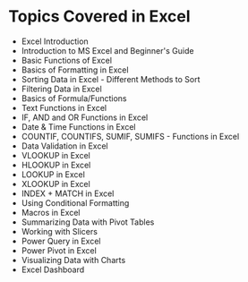 # Topics Covered in Excel

- Excel Introduction  
- Introduction to MS Excel and Beginner's Guide  
- Basic Functions of Excel  
- Basics of Formatting in Excel  
- Sorting Data in Excel - Different Methods to Sort  
- Filtering Data in Excel  
- Basics of Formula/Functions  
- Text Functions in Excel  
- IF, AND and OR Functions in Excel  
- Date & Time Functions in Excel  
- COUNTIF, COUNTIFS, SUMIF, SUMIFS - Functions in Excel  
- Data Validation in Excel  
- VLOOKUP in Excel  
- HLOOKUP in Excel  
- LOOKUP in Excel  
- XLOOKUP in Excel  
- INDEX + MATCH in Excel  
- Using Conditional Formatting  
- Macros in Excel  
- Summarizing Data with Pivot Tables  
- Working with Slicers  
- Power Query in Excel  
- Power Pivot in Excel  
- Visualizing Data with Charts  
- Excel Dashboard  
